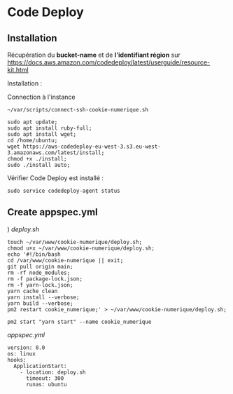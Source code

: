 # Code Deploy

## Installation

Récupération du **bucket-name** et de **l'identifiant région** sur
https://docs.aws.amazon.com/codedeploy/latest/userguide/resource-kit.html


Installation : 

Connection à l'instance

```~/var/scripts/connect-ssh-cookie-numerique.sh```

```
sudo apt update;
sudo apt install ruby-full;
sudo apt install wget;
cd /home/ubuntu; 
wget https://aws-codedeploy-eu-west-3.s3.eu-west-3.amazonaws.com/latest/install;
chmod +x ./install;
sudo ./install auto;
```

Vérifier Code Deploy est installé :

```sudo service codedeploy-agent status```
## Create appspec.yml
)
_deploy.sh_


```
touch ~/var/www/cookie-numerique/deploy.sh;
chmod u+x ~/var/www/cookie-numerique/deploy.sh;
echo '#!/bin/bash
cd /var/www/cookie-numerique || exit;
git pull origin main;
rm -rf node_modules;
rm -f package-lock.json;
rm -f yarn-lock.json;
yarn cache clean
yarn install --verbose;
yarn build --verbose;
pm2 restart cookie_numerique;' > ~/var/www/cookie-numerique/deploy.sh;
```

```
pm2 start "yarn start" --name cookie_numerique
```

_appspec.yml_

```
version: 0.0
os: linux
hooks:
  ApplicationStart:
    - location: deploy.sh
      timeout: 300
      runas: ubuntu
```